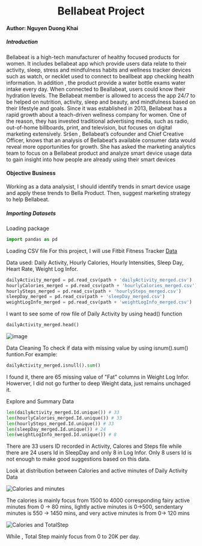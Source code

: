 <h1 align="center">Bellabeat Project</h1>

#### Author: Nguyen Duong Khai

##### Introduction

Bellabeat is a high-tech manufacturer of healthy focused products for women. It includes bellabeat app which provide users data relate to their activity, sleep, stress and mindfulness habits and wellness tracker devices such as watch, or necklet used to connect to beallbeat app checking health information. In addition , the product provide a water bottle exams water intake every day. When connected to Beallabeat, users could know their hydration levels. The Bellabeat member is allowed to access the app  24/7 to be helped on nutrition, activity, sleep and beauty, and mindfulness based on their lifestyle and goals. Since it was established in 2013, Bellabeat has a rapid growth about a teach-driven wellness company for women. One of the reason, they has invested traditional advertising media, such as radio, out-of-home billboards, print, and television, but focuses on digital marketing extensively. Sršen , Bellabeat’s cofounder and Chief Creative Officer, knows that an analysis of Bellabeat’s available consumer data would reveal more opportunities for growth. She has asked the marketing analytics team to focus on a Bellabeat product and analyze smart device usage data to gain insight into how people are already using their smart devices

#### Objective Business
Working as a data analysist, I should identify trends in smart device usage and apply these trends to Bella Product. Then, suggest marketing strategy to help Bellabeat.
##### Importing Datasets 
Loading package

``` Python
import pandas as pd
```
Loading CSV file
 For this project, I will use Fitbit Fitness Tracker [Data](https://www.kaggle.com/arashnic/fitbit)
 
Data used: Daily Activity, Hourly Calories, Hourly Intensities, Sleep Day, Heart Rate, Weight Log Infor.

``` Python
dailyActivity_merged = pd.read_csv(path + 'dailyActivity_merged.csv')
hourlyCalories_merged = pd.read_csv(path + 'hourlyCalories_merged.csv')
hourlySteps_merged = pd.read_csv(path + 'hourlySteps_merged.csv')
sleepDay_merged = pd.read_csv(path + 'sleepDay_merged.csv')
weightLogInfo_merged = pd.read_csv(path + 'weightLogInfo_merged.csv')
```
I want to see some of row file of Daily Activity by using head() function
``` Python
dailyActivity_merged.head()
```
![image](https://user-images.githubusercontent.com/58326661/158985838-2aee9f07-a6fc-44f4-887a-e46f3ecf15ca.png)

Data Cleaning
To check if data with missing value by using isnum().sum() funtion.For example:
```Python
dailyActivity_merged.isnull().sum()
```
I found it, there are 65 missing value of "Fat" columns in Weight Log Infor. Howerver, I did not go further to deep Weight data, just remains unchaged it.

Explore and Summary Data
```Python
len(dailyActivity_merged.Id.unique()) # 33
len(hourlyCalories_merged.Id.unique()) # 33
len(hourlySteps_merged.Id.unique()) # 33
len(sleepDay_merged.Id.unique()) # 24
len(weightLogInfo_merged.Id.unique()) # 8
```
There are 33 users ID recorded in Activity, Calores and Steps file while there are 24 users Id in SleepDay and only 8 in Log Infor. Only 8 users Id is not enough to make good suggestions based on this data.

Look at distribution between Calories and active minutes of Daily Activity Data

![Calories and minutes](https://user-images.githubusercontent.com/58326661/159021203-ff84030d-a172-40c1-84ee-3ca1906a0394.png)


The calories is mainly focus from 1500 to 4000 corresponding fairy active minutes from 0 -> 80 mins, lightly active minutes is 0->500, sendentary minutes is 550 -> 1450 mins, and very active minutes is from 0-> 120 mins 




![Calories and TotalStep](https://user-images.githubusercontent.com/58326661/159027233-50c27c0b-d99f-4903-867b-58eb66cf2a60.png)

While , Total Step mainly focus from 0 to 20K per day.


